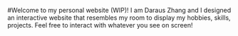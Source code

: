 #Welcome to my personal website (WIP)!
I am Daraus Zhang and I designed an interactive website that resembles my room to display my hobbies, skills, projects. Feel free to interact with whatever you see on screen!